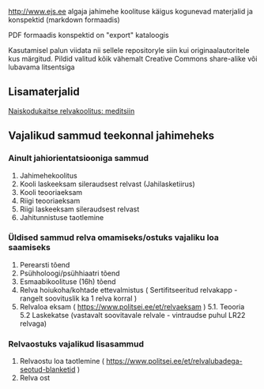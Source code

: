 http://www.ejs.ee algaja jahimehe koolituse käigus kogunevad materjalid ja konspektid (markdown formaadis)

PDF formaadis konspektid on "export" kataloogis

Kasutamisel palun viidata nii sellele repositoryle siin kui originaalautoritele kus märgitud.
Pildid valitud kõik vähemalt Creative Commons share-alike või lubavama litsentsiga

## Lisamaterjalid

[Naiskodukaitse relvakoolitus: meditsiin](https://www.naiskodukaitse.ee/Materjale_relvaatesteerimise_meditsiiniulesandeks_1225)

## Vajalikud sammud teekonnal jahimeheks

### Ainult jahiorientatsiooniga sammud
1. Jahimehekoolitus
2. Kooli laskeeksam sileraudsest relvast (Jahilasketiirus)
3. Kooli teooriaeksam
4. Riigi teooriaeksam
5. Riigi laskeeksam sileraudsest relvast
6. Jahitunnistuse taotlemine

### Üldised sammud relva omamiseks/ostuks vajaliku loa saamiseks
1. Perearsti tõend
2. Psühholoogi/psühhiaatri tõend
3. Esmaabikoolituse (16h) tõend 
4. Relva hoiukoha/kohtade ettevalmistus ( Sertifitseeritud relvakapp - rangelt soovituslik ka 1 relva korral )
5. Relvaloa eksam ( https://www.politsei.ee/et/relvaeksam )
  5.1. Teooria   
  5.2  Laskekatse (vastavalt soovitavale relvale - vintraudse puhul LR22 relvaga)


### Relvaostuks vajalikud lisasammud
1. Relvaostu loa taotlemine ( https://www.politsei.ee/et/relvalubadega-seotud-blanketid )
2. Relva ost


